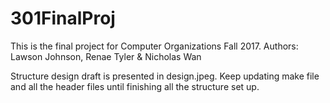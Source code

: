 # 301FinalProj

This is the final project for Computer Organizations Fall 2017.
Authors: Lawson Johnson, Renae Tyler & Nicholas Wan

Structure design draft is presented in design.jpeg. Keep updating make file and all the header files until finishing all the structure set up.